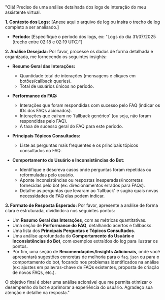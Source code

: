 "Olá! Preciso de uma análise detalhada dos logs de interação do meu assistente virtual.

**1. Contexto dos Logs:**
   [Anexe aqui o arquivo de log ou insira o trecho de log completo a ser analisado.]
   - **Período:** [Especifique o período dos logs, ex: "Logs do dia 31/07/2025 (trecho entre 02:18 e 02:19 UTC)"]

**2. Análise Desejada:**
   Por favor, processe os dados de forma detalhada e organizada, me fornecendo os seguintes insights:

   * **Resumo Geral das Interações:**
       - Quantidade total de interações (mensagens e cliques em botões/callback queries).
       - Total de usuários únicos no período.

   * **Performance do FAQ:**
       - Interações que foram respondidas com sucesso pelo FAQ (indicar os IDs dos FAQs acionados).
       - Interações que caíram no 'fallback genérico' (ou seja, não foram respondidas pelo FAQ).
       - A taxa de sucesso geral do FAQ para este período.

   * **Principais Tópicos Consultados:**
       - Liste as perguntas mais frequentes e os principais tópicos consultados no FAQ.

   * **Comportamento do Usuário e Inconsistências do Bot:**
       - Identifique e descreva casos onde perguntas foram repetidas ou reformuladas pelo usuário.
       - Aponte inconsistências ou respostas inesperadas/incorretas fornecidas pelo bot (ex: direcionamentos errados para FAQs).
       - Detalhe as perguntas que levaram ao 'fallback' e sugira quais novas necessidades de FAQ elas podem indicar.

**3. Formato de Resposta Esperado:**
   Por favor, apresente a análise de forma clara e estruturada, dividindo-a nos seguintes pontos:

   * Um **Resumo Geral das Interações**, com as métricas quantitativas.
   * Uma seção de **Performance do FAQ**, detalhando acertos e fallbacks.
   * Uma lista dos **Principais Perguntas e Tópicos Consultados**.
   * Uma análise aprofundada do **Comportamento do Usuário e Inconsistências do Bot**, com exemplos extraídos do log para ilustrar os pontos.
   * Por fim, uma seção de **Recomendações/Insights Adicionais**, onde você apresentará sugestões concretas de melhoria para o `faq.json` ou para o comportamento do bot, focando nos problemas identificados na análise (ex: ajustes em palavras-chave de FAQs existentes, proposta de criação de novos FAQs, etc.).

O objetivo final é obter uma análise acionável que me permita otimizar o desempenho do bot e aprimorar a experiência do usuário. Agradeço sua atenção e detalhe na resposta."
